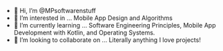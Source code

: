 - 👋 Hi, I’m @MPsoftwarenstuff
- 👀 I’m interested in ... Mobile App Design and Algorithms
- 🌱 I’m currently learning ... Software Engineering Principles, Mobile App Development with Kotlin, and Operating Systems.
- 💞️ I’m looking to collaborate on ... Literally anything I love projects!
